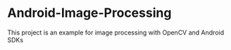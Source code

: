# Android-Image-Processing
This project is an example for image processing with OpenCV and Android SDKs
